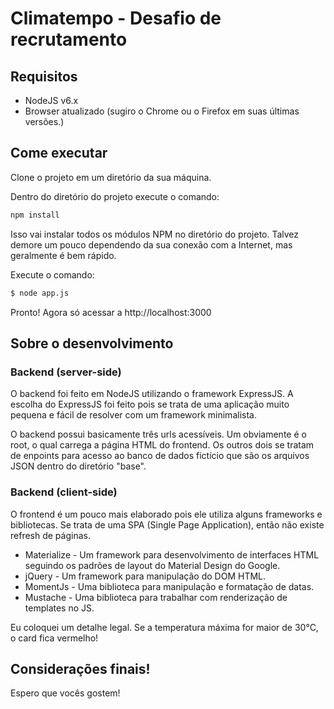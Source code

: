 # Climatempo - Desafio de recrutamento

## Requisitos

- NodeJS v6.x
- Browser atualizado (sugiro o Chrome ou o Firefox em suas últimas versões.)

## Come executar

Clone o projeto em um diretório da sua máquina.

Dentro do diretório do projeto execute o comando:

```bash
npm install
```

Isso vai instalar todos os módulos NPM no diretório do projeto. Talvez demore um pouco dependendo da sua conexão com a Internet, mas geralmente é bem rápido.

Execute o comando:

```bash
$ node app.js
```

Pronto! Agora só acessar a http://localhost:3000

## Sobre o desenvolvimento

### Backend (server-side)

O backend foi feito em NodeJS utilizando o framework ExpressJS. A escolha do ExpressJS foi feito pois se trata de uma aplicação muito pequena e fácil de resolver com um framework minimalista.

O backend possui basicamente três urls acessíveis. Um obviamente é o root, o qual carrega a página HTML do frontend. Os outros dois se tratam de enpoints para acesso ao banco de dados fictício que são os arquivos JSON dentro do diretório "base".

### Backend (client-side)

O frontend é um pouco mais elaborado pois ele utiliza alguns frameworks e bibliotecas. Se trata de uma SPA (Single Page Application), então não existe refresh de páginas. 

- Materialize - Um framework para desenvolvimento de interfaces HTML seguindo os padrões de layout do Material Design do Google.
- jQuery - Um framework para manipulação do DOM HTML.
- MomentJs - Uma biblioteca para manipulação e formatação de datas.
- Mustache - Uma biblioteca para trabalhar com renderização de templates no JS.

Eu coloquei um detalhe legal. Se a temperatura máxima for maior de 30°C, o card fica vermelho!

## Considerações finais!

Espero que vocês gostem!